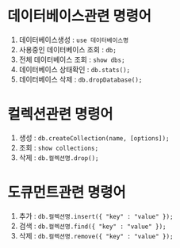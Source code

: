 # 데이터베이스관련 명령어
1. 데이터베이스생성 : `use 데이터베이스명`    
2. 사용중인 데이터베이스 조회 : `db;`    
3. 전체 데이터베이스 조회 : `show dbs;`    
4. 데이터베이스 상태확인 : `db.stats();`    
5. 데이터베이스 삭제 : `db.dropDatabase();`    


# 컬렉션관련 명령어
1. 생성 : `db.createCollection(name, [options]);`
2. 조회 : `show collections;`
3. 삭제 : `db.컬렉션명.drop();`

# 도큐먼트관련 명령어
1. 추가 : `db.컬렉션명.insert({ "key" : "value" });`
2. 검색 : `db.컬렉션명.find({ "key" : "value" });`
3. 삭제 : `db.컬렉션명.remove({ "key" : "value" });`